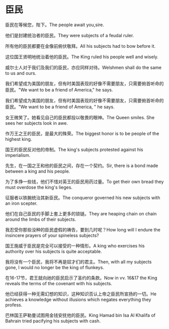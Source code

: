 # 臣民

<p><span class="chinese">臣民在等候您，陛下。</span><span class="english">The people await you,sire.</span></p>

<p><span class="chinese">他们是封建统治者的臣民。</span><span class="english">They were subjects of a feudal ruler.</span></p>

<p><span class="chinese">所有他的臣民都要在金像前俯伏敬拜。</span><span class="english">All his subjects had to bow before it.</span></p>

<p><span class="chinese">这位国王贤明地统治着他的臣民。</span><span class="english">The King ruled his people well and wisely.</span></p>

<p><span class="chinese">威尔士人对于我们及我们的臣民，亦应同样对待。</span><span class="english">Welshmen shall do the same to us and ours.</span></p>

<p><span class="chinese">我们希望成为美国的朋友，但有时美国表现的好像不需要朋友，只需要俯首听命的臣民。</span><span class="english">"We want to be a friend of America," he says.</span></p>

<p><span class="chinese">我们希望成为美国的朋友，但有时美国表现的好像不需要朋友，只需要俯首听命的臣民。</span><span class="english">"We want to be a friend of America, " he says.</span></p>

<p><span class="chinese">女王微笑了。她看见自己的臣民都投以敬畏的眼神。</span><span class="english">The Queen smiles. She sees her subjects look in awe.</span></p>

<p><span class="chinese">作万王之王的臣民，是最大的殊荣。</span><span class="english">The biggest honor is to be people of the highest king.</span></p>

<p><span class="chinese">国王的臣民反对他的帝制。</span><span class="english">The king's subjects protested against his imperialism.</span></p>

<p><span class="chinese">先生，在一国之王和他的臣民之间，存在一个契约。</span><span class="english">Sir, there is a bond made between a king and his people.</span></p>

<p><span class="chinese">为了多挣一些钱，他们不惜对英王的臣民用药过量。</span><span class="english">To get their own bread they must overdose the king's lieges.</span></p>

<p><span class="chinese">征服者以铁腕统治其新臣民。</span><span class="english">The conqueror governed his new subjects with an iron scepter.</span></p>

<p><span class="chinese">他们在自己臣民的手脚上套上更多的锁链。</span><span class="english">They are heaping chain on chain around the limbs of their subjects.</span></p>

<p><span class="chinese">我忍受你那些没种的臣民虚假的祷告，要到几时呢？</span><span class="english">How long will I endure the insincere prayers of your spineless subjects?</span></p>

<p><span class="chinese">国王施威于臣民是完全可以接受的一种情形。</span><span class="english">A king who exercises his authority over his subjects is quite acceptable.</span></p>

<p><span class="chinese">我将没有一个臣民，我将不再是奴才们的君主。</span><span class="english">Then, with all my subjects gone, I would no longer be the king of flunkeys.</span></p>

<p><span class="chinese">在16-17节，君王就向祂的臣民启示了圣约的条款。</span><span class="english">Now in vv. 16&17 the King reveals the terms of the covenant with his subjects.</span></p>

<p><span class="chinese">他已经获得一种无需幻想的知识，这种知识否认上帝之臣民所宣扬的一切。</span><span class="english">He achieves a knowledge without illusions which negates everything they profess.</span></p>

<p><span class="chinese">巴林国王萨勒曼试图用金钱安抚他的臣民。</span><span class="english">King Hamad bin Isa Al Khalifa of Bahrain tried pacifying his subjects with cash.</span></p>

